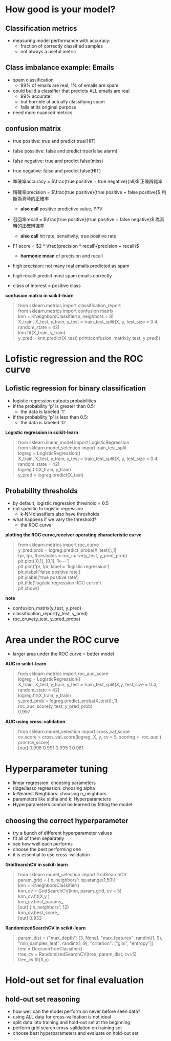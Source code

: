 # How good is your model?
## Classification metrics
- measuring model performance with accuracy:
  - fraction of correctly classified samples
  - not always a useful metric
## Class imbalance example: Emails
- spam classification
  - 99% of emails are real; 1% of emails are spam
- could build a classifier that predicts ALL emails are real
  - 99% accurate!
  - but horrible at actually classifying spam
  - fails at its original purpose
- need more nuanced metrics

## confusion matrix
- true positive: true and predict true(HIT)
- false possitive: false and predict true(false alarm)
- false negative: true and predict false(miss)
- true negative: false and predict false(HIT)

- 準確率accuracy = $\frac{true positive + true negative}{all}$ 正確辨識率
- 精確率precision = $\frac{true positive}{true positive + false positive}$ 判斷為真時的正確率
  - __also call__ positive predictive value, PPV

- 召回率recall = $\frac{true positive}{true positive + false negative}$ 為真時的正確辨識率
  - __also call__ hit rate, sensitivity, true positive rate

- F1 score = $2 * \frac{precision * recall}{precision + recall}$
  - __harmonic mean__ of precision and recall
- high precision: not many real emails predicted as spam
- high recall: predict most spam emails correctly
- class of interest = positive class

__confusion matrix in scikit-learn__
> from sklearn.metrics import classification_report  
> from sklearn.metrics import confusion matrix  
> knn = KNeighborsClassifier(n_neighbors = 8)  
> X_train, X_test, y_train, y_test = train_test_split(X, y, test_size = 0.4, random_state = 42)  
> knn.fit(X_train, y_train)  
> y_pred = knn.predict(X_test)
> print(confusion_matrix(y_test, y_pred))

# Lofistic regression and the ROC curve
## Lofistic regression for binary classification
- logistic regression outputs probabilities
- if the probability 'p' is greater than 0.5:
  - the data is labeled '1'
- if the probability 'p' is less than 0.5:
  - the data is labeled '0'

__Logistic regression in scikit-learn__
> from sklearn.linear_model import LogisticRegression  
> from sklearn.model_selection import train_test_split  
> logreg = LogisticRegression()  
> X_train, X_test, y_train, y_test = train_test_split(X, y, test_size = 0.4, random_state = 42)  
> logreg.fit(X_train, y_train)  
> y_pred = logreg.predict(X_test)

## Probability thresholds
- by default, logistic regression threshold = 0.5
- not specific to logistic regression
  - k-NN classifiers also have thresholds
- what happens if we vary the threshold?
  - the ROC curve
  
__plotting the ROC curve,receiver operating characteristic curve__
> from sklearn.metrics import roc_curve  
> y_pred.prob = logreg.predict_proba(X_test)[:,1]  
> fpr, tpr, thresholds = roc_curve(y_test, y_pred_prob)  
> plt.plot([0,1], [0,1], 'k---')  
> plt.plot(fpr, tpr, label = 'logistic regression')  
> plt.xlabel('false positive rate')  
> plt.ylabel('true positive rate')  
> plt.title('logistic regression ROC curve')  
> plt.show()

__note__
- confusion_matrix(y_test, y_pred)
- classification_report(y_test, y_pred)
- roc_cruve(y_test, y_pred_proba)

# Area under the ROC curve
- larger area under the ROC curve = better model

__AUC in scikit-learn__
> from sklearn.metrics import roc_auc_score  
> logreg = LogisticRegression()  
> X_train, X_test, y_train, y_test = train_test_split(X,y, test_size = 0.4, random_state = 42)  
> logreg.fit(X_train, y_train)  
> y_pred_prob = logreg.predict_proba(X_test)[:,1]  
> roc_auc_score(y_test, y_pred_prob)  
> 0.997

__AUC using cross-validation__
> from sklearn.model_selection import cross_val_score  
> cv_score = cross_val_score(logreg, X, y, cv = 5, scoring = 'roc_auc')  
> print(cv_score)  
> [out] 0.996 0.991 0.995 1 0.961

# Hyperparameter tuning
- linear regression: choosing parameters
- ridge/lasso regression: choosing alpha
- k-Nearest Neighbors: choosing n_neighbors
- parameters like alpha and k: Hyperparameters
- Hyperparameters connot be learned by fitting the model

##  choosing the correct hyperparameter
- try a bunch of different hyperparameter values
- fit all of them separately
- see how well each performs 
- choose the best performing one
-  it is essential to use cross-validation

__GridSearchCV in scikit-learn__
> from sklearn.model_selection import GridSearchCV  
> param_grid = {'n_neighbors': np.arange(1,50)}  
> knn = KNeighborsClassifier()  
> knn_cv = GridSearchCV(knn, param_grid, cv = 5)  
> knn_cv.fit(X,y )  
> knn_cv.best_params_  
> [out] {'n_neighbors': 12}  
> knn_cv.best_score_  
> [out] 0.933

__RandomizedSearchCV in scikit-learn__
> param_dist = {"max_depth": [3, None],
              "max_features": randint(1, 9),
              "min_samples_leaf": randint(1, 9),
              "criterion": ["gini", "entropy"]}  
> tree = DecisionTreeClassifier()  
> tree_cv = RandomizedSearchCV(tree, param_dist, cv=5)  
> tree_cv.fit(X,y)

# Hold-out set for final evaluation
## hold-out set reasoning
- how well can the model perform on never before seen data?
- using ALL data for cross-validation is not ideal
- split data into training and hold-out set at the beginning
- perform grid search cross-validation on training set
- choose best hyperparameters and evaluate on hold-out set